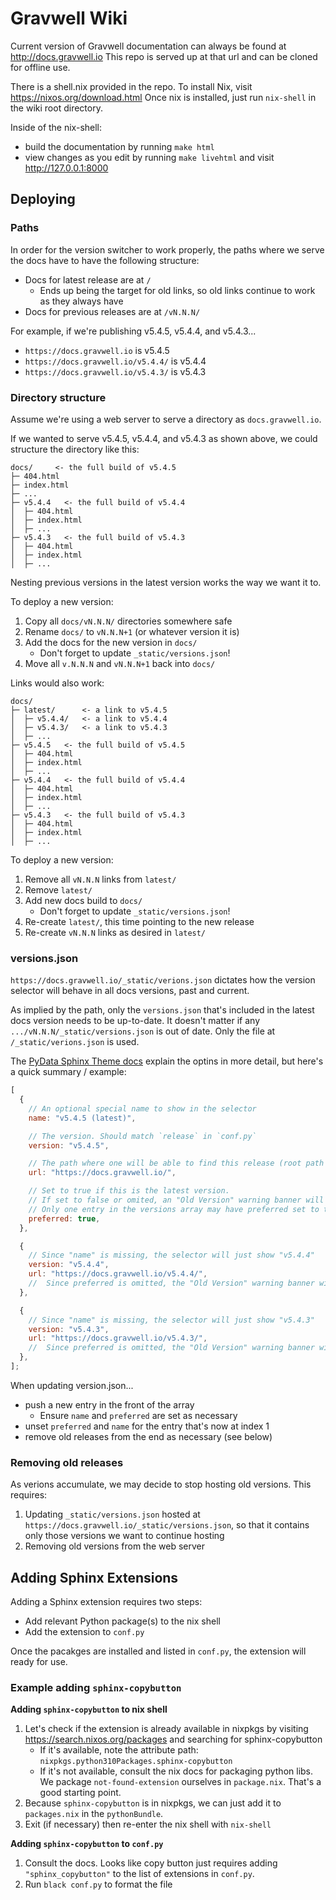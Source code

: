 # Gravwell Wiki

Current version of Gravwell documentation can always be found at http://docs.gravwell.io
This repo is served up at that url and can be cloned for offline use.

There is a shell.nix provided in the repo. To install Nix, visit https://nixos.org/download.html
Once nix is installed, just run `nix-shell` in the wiki root directory.

Inside of the nix-shell:

- build the documentation by running `make html`
- view changes as you edit by running `make livehtml` and visit http://127.0.0.1:8000

## Deploying

### Paths

In order for the version switcher to work properly, the paths where we serve the docs have to have the following structure:

- Docs for latest release are at `/`
  - Ends up being the target for old links, so old links continue to work as they always have
- Docs for previous releases are at `/vN.N.N/`

For example, if we're publishing v5.4.5, v5.4.4, and v5.4.3...

- `https://docs.gravwell.io` is v5.4.5
- `https://docs.gravwell.io/v5.4.4/` is v5.4.4
- `https://docs.gravwell.io/v5.4.3/` is v5.4.3

### Directory structure

Assume we're using a web server to serve a directory as `docs.gravwell.io`.

If we wanted to serve v5.4.5, v5.4.4, and v5.4.3 as shown above, we could structure the directory like this:

```
docs/     <- the full build of v5.4.5
├─ 404.html
├─ index.html
├─ ...
├─ v5.4.4   <- the full build of v5.4.4
│  ├─ 404.html
│  ├─ index.html
│  ├─ ...
├─ v5.4.3   <- the full build of v5.4.3
│  ├─ 404.html
│  ├─ index.html
│  ├─ ...
```

Nesting previous versions in the latest version works the way we want it to.

To deploy a new version:

1. Copy all `docs/vN.N.N/` directories somewhere safe
2. Rename `docs/` to `vN.N.N+1` (or whatever version it is)
3. Add the docs for the new version in `docs/`
   - Don't forget to update `_static/versions.json`!
4. Move all `v.N.N.N` and `vN.N.N+1` back into `docs/`

Links would also work:

```
docs/
├─ latest/      <- a link to v5.4.5
│  ├─ v5.4.4/   <- a link to v5.4.4
│  ├─ v5.4.3/   <- a link to v5.4.3
│  ├─ ...
├─ v5.4.5   <- the full build of v5.4.5
│  ├─ 404.html
│  ├─ index.html
│  ├─ ...
├─ v5.4.4   <- the full build of v5.4.4
│  ├─ 404.html
│  ├─ index.html
│  ├─ ...
├─ v5.4.3   <- the full build of v5.4.3
│  ├─ 404.html
│  ├─ index.html
│  ├─ ...
```

To deploy a new version:

1. Remove all `vN.N.N` links from `latest/`
2. Remove `latest/`
3. Add new docs build to `docs/`
   - Don't forget to update `_static/versions.json`!
4. Re-create `latest/`, this time pointing to the new release
5. Re-create `vN.N.N` links as desired in `latest/`

### versions.json

`https://docs.gravwell.io/_static/verions.json` dictates how the version selector will behave in all docs versions, past and current.

As implied by the path, only the `versions.json` that's included in the latest docs version needs to be up-to-date. It doesn't matter if any `.../vN.N.N/_static/versions.json` is out of date. Only the file at `/_static/verions.json` is used.

The [PyData Sphinx Theme docs](https://pydata-sphinx-theme.readthedocs.io/en/stable/user_guide/version-dropdown.html#add-a-json-file-to-define-your-switcher-s-versions) explain the optins in more detail, but here's a quick summary / example:

```js
[
  {
    // An optional special name to show in the selector
    name: "v5.4.5 (latest)",

    // The version. Should match `release` in `conf.py`
    version: "v5.4.5",

    // The path where one will be able to find this release (root path for latest)
    url: "https://docs.gravwell.io/",

    // Set to true if this is the latest version.
    // If set to false or omited, an "Old Version" warning banner will show on that version.
    // Only one entry in the versions array may have preferred set to true.
    preferred: true,
  },

  {
    // Since "name" is missing, the selector will just show "v5.4.4"
    version: "v5.4.4",
    url: "https://docs.gravwell.io/v5.4.4/",
    //  Since preferred is omitted, the "Old Version" warning banner will show for v5.4.4
  },

  {
    // Since "name" is missing, the selector will just show "v5.4.3"
    version: "v5.4.3",
    url: "https://docs.gravwell.io/v5.4.3/",
    //  Since preferred is omitted, the "Old Version" warning banner will show for v5.4.3
  },
];
```

When updating version.json...

- push a new entry in the front of the array
  - Ensure `name` and `preferred` are set as necessary
- unset `preferred` and `name` for the entry that's now at index 1
- remove old releases from the end as necessary (see below)

### Removing old releases

As verions accumulate, we may decide to stop hosting old versions. This requires:

1. Updating `_static/versions.json` hosted at `https://docs.gravwell.io/_static/versions.json`, so that it contains only those versions we want to continue hosting
2. Removing old versions from the web server

## Adding Sphinx Extensions

Adding a Sphinx extension requires two steps:

- Add relevant Python package(s) to the nix shell
- Add the extension to `conf.py`

Once the pacakges are installed and listed in `conf.py`, the extension will ready for use.

### Example adding `sphinx-copybutton`

**Adding `sphinx-copybutton` to nix shell**

1. Let's check if the extension is already available in nixpkgs by visiting https://search.nixos.org/packages and searching for sphinx-copybutton
   - If it's available, note the attribute path: `nixpkgs.python310Packages.sphinx-copybutton`
   - If it's not available, consult the nix docs for packaging python libs. We package `not-found-extension` ourselves in `package.nix`. That's a good starting point.
2. Because `sphinx-copybutton` is in nixpkgs, we can just add it to `packages.nix` in the `pythonBundle`.
3. Exit (if necessary) then re-enter the nix shell with `nix-shell`

**Adding `sphinx-copybutton` to `conf.py`**

1. Consult the docs. Looks like copy button just requires adding `"sphinx_copybutton"` to the list of extensions in `conf.py`.
2. Run `black conf.py` to format the file

